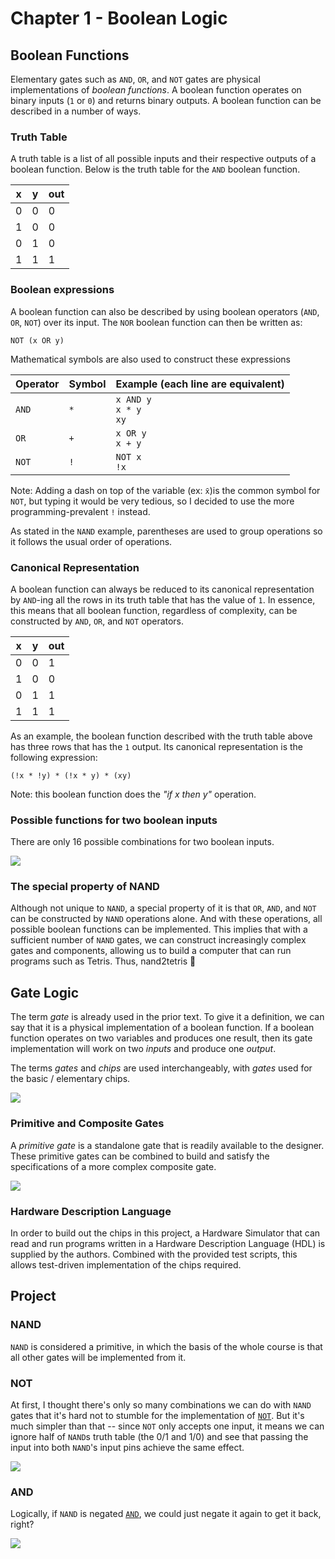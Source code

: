 # Chapter 1 - Boolean Logic

## Boolean Functions
Elementary gates such as `AND`, `OR`, and `NOT` gates are physical implementations of _boolean functions_. A boolean
function operates on binary inputs (`1` or `0`) and returns binary outputs. A boolean function can be described in a
number of ways.

### Truth Table

A truth table is a list of all possible inputs and their respective outputs of a boolean function. Below is the truth
table for the `AND` boolean function.

| x | y | out |
|---|---|-----|
| 0 | 0 | 0   |
| 1 | 0 | 0   |
| 0 | 1 | 0   |
| 1 | 1 | 1   |

### Boolean expressions

A boolean function can also be described by using boolean operators (`AND`, `OR`, `NOT`) over its input. The `NOR`
boolean function can then be written as:

```
NOT (x OR y)
```

Mathematical symbols are also used to construct these expressions

| Operator | Symbol | Example (each line are equivalent) |
|----------|--------|------------------------------------|
| `AND`    | `*`    | `x AND y`<br/> `x * y`<br/> `xy`   | 
| `OR`     | `+`    | `x OR y` <br/> `x + y`             |
| `NOT`    | `!`    | `NOT x` <br/> `!x`                 |

Note: Adding a dash on top of the variable (ex: `x̄`)is the common symbol for `NOT`, but typing it would be very
tedious, so I decided to use the more programming-prevalent `!`  instead.

As stated in the `NAND` example, parentheses are used to group operations so it follows the usual order of operations.

### Canonical Representation

A boolean function can always be reduced to its canonical representation by `AND`-ing all the rows in its truth table
that has the value of `1`. In essence, this means that all boolean function, regardless of complexity, can be
constructed by `AND`, `OR`, and `NOT` operators.

| x | y | out |
|---|---|-----|
| 0 | 0 | 1   |
| 1 | 0 | 0   |
| 0 | 1 | 1   |
| 1 | 1 | 1   |

As an example, the boolean function described with the truth table above has three rows that has the `1` output. Its
canonical representation is the following expression:

```
(!x * !y) * (!x * y) * (xy)
```

Note: this boolean function does the _"if x then y"_ operation.

### Possible functions for two boolean inputs

There are only 16 possible combinations for two boolean inputs.

![](./img/functions.png)

### The special property of NAND

Although not unique to `NAND`, a special property of it is that `OR`, `AND`, and `NOT` can be constructed by `NAND` operations alone. And with these operations, all possible boolean functions can be implemented. This implies that with a sufficient number of `NAND` gates, we can construct increasingly complex gates and components, allowing us to build a computer that can run programs such as Tetris. Thus, nand2tetris 🙂

## Gate Logic

The term _gate_ is already used in the prior text. To give it a definition, we can say that it is a physical implementation of a boolean function. If a boolean function operates on two variables and produces one result, then its gate implementation will work on two _inputs_ and produce one _output_.

The terms _gates_ and _chips_ are used interchangeably, with _gates_ used for the basic / elementary chips.

![](./img/elementary-gates.png)

### Primitive and Composite Gates

A _primitive gate_ is a standalone gate that is readily available to the designer. These primitive gates can be combined to build and satisfy the specifications of a more complex composite gate.

![](./img/primitive-composite-gates.png)

### Hardware Description Language

In order to build out the chips in this project, a Hardware Simulator that can read and run programs written in a Hardware Description Language (HDL) is supplied by the authors. Combined with the provided test scripts, this allows test-driven implementation of the chips required.


## Project

### NAND

`NAND` is considered a primitive, in which the basis of the whole course is that all other gates will be implemented from it.

### NOT

At first, I thought there's only so many combinations we can do with `NAND` gates that it's hard not to stumble for the implementation of [`NOT`](./Not.hdl). But it's much simpler than that -- since `NOT` only accepts one input, it means we can ignore half of `NAND`s truth table (the 0/1 and 1/0) and see that passing the input into both `NAND`'s input pins achieve the same effect.

![](./img/not.png)

### AND

Logically, if `NAND` is negated [`AND`](./And.hdl), we could just negate it again to get it back, right?

![](./img/and.png)
